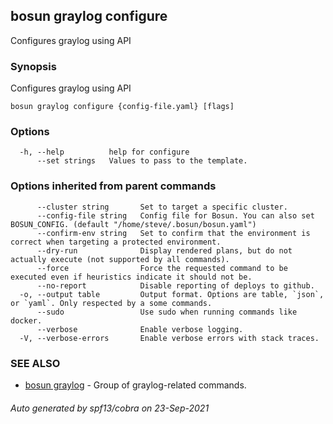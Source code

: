 ## bosun graylog configure

Configures graylog using API

### Synopsis

Configures graylog using API

```
bosun graylog configure {config-file.yaml} [flags]
```

### Options

```
  -h, --help          help for configure
      --set strings   Values to pass to the template.
```

### Options inherited from parent commands

```
      --cluster string       Set to target a specific cluster.
      --config-file string   Config file for Bosun. You can also set BOSUN_CONFIG. (default "/home/steve/.bosun/bosun.yaml")
      --confirm-env string   Set to confirm that the environment is correct when targeting a protected environment.
      --dry-run              Display rendered plans, but do not actually execute (not supported by all commands).
      --force                Force the requested command to be executed even if heuristics indicate it should not be.
      --no-report            Disable reporting of deploys to github.
  -o, --output table         Output format. Options are table, `json`, or `yaml`. Only respected by a some commands.
      --sudo                 Use sudo when running commands like docker.
      --verbose              Enable verbose logging.
  -V, --verbose-errors       Enable verbose errors with stack traces.
```

### SEE ALSO

* [bosun graylog](bosun_graylog.md)	 - Group of graylog-related commands.

###### Auto generated by spf13/cobra on 23-Sep-2021
